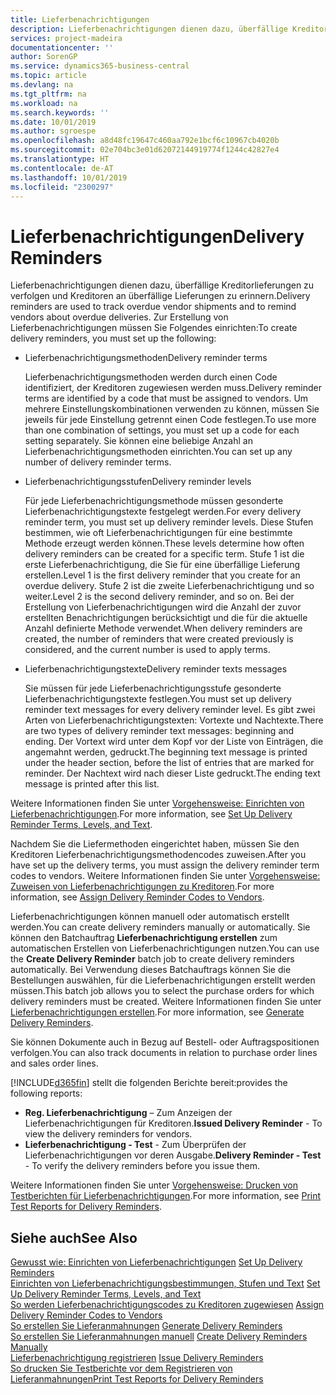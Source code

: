 ```yaml
---
title: Lieferbenachrichtigungen
description: Lieferbenachrichtigungen dienen dazu, überfällige Kreditorlieferungen zu verfolgen und Kreditoren an überfällige Lieferungen zu erinnern.
services: project-madeira
documentationcenter: ''
author: SorenGP
ms.service: dynamics365-business-central
ms.topic: article
ms.devlang: na
ms.tgt_pltfrm: na
ms.workload: na
ms.search.keywords: ''
ms.date: 10/01/2019
ms.author: sgroespe
ms.openlocfilehash: a8d48fc19647c460aa792e1bcf6c10967cb4020b
ms.sourcegitcommit: 02e704bc3e01d62072144919774f1244c42827e4
ms.translationtype: HT
ms.contentlocale: de-AT
ms.lasthandoff: 10/01/2019
ms.locfileid: "2300297"
---
```

# <a name="delivery-reminders"></a><span data-ttu-id="ea8f1-103">Lieferbenachrichtigungen</span><span class="sxs-lookup"><span data-stu-id="ea8f1-103">Delivery Reminders</span></span>
<span data-ttu-id="ea8f1-104">Lieferbenachrichtigungen dienen dazu, überfällige Kreditorlieferungen zu verfolgen und Kreditoren an überfällige Lieferungen zu erinnern.</span><span class="sxs-lookup"><span data-stu-id="ea8f1-104">Delivery reminders are used to track overdue vendor shipments and to remind vendors about overdue deliveries.</span></span> <span data-ttu-id="ea8f1-105">Zur Erstellung von Lieferbenachrichtigungen müssen Sie Folgendes einrichten:</span><span class="sxs-lookup"><span data-stu-id="ea8f1-105">To create delivery reminders, you must set up the following:</span></span>  

- <span data-ttu-id="ea8f1-106">Lieferbenachrichtigungsmethoden</span><span class="sxs-lookup"><span data-stu-id="ea8f1-106">Delivery reminder terms</span></span>  

    <span data-ttu-id="ea8f1-107">Lieferbenachrichtigungsmethoden werden durch einen Code identifiziert, der Kreditoren zugewiesen werden muss.</span><span class="sxs-lookup"><span data-stu-id="ea8f1-107">Delivery reminder terms are identified by a code that must be assigned to vendors.</span></span> <span data-ttu-id="ea8f1-108">Um mehrere Einstellungskombinationen verwenden zu können, müssen Sie jeweils für jede Einstellung getrennt einen Code festlegen.</span><span class="sxs-lookup"><span data-stu-id="ea8f1-108">To use more than one combination of settings, you must set up a code for each setting separately.</span></span> <span data-ttu-id="ea8f1-109">Sie können eine beliebige Anzahl an Lieferbenachrichtigungsmethoden einrichten.</span><span class="sxs-lookup"><span data-stu-id="ea8f1-109">You can set up any number of delivery reminder terms.</span></span>  

- <span data-ttu-id="ea8f1-110">Lieferbenachrichtigungsstufen</span><span class="sxs-lookup"><span data-stu-id="ea8f1-110">Delivery reminder levels</span></span>  

    <span data-ttu-id="ea8f1-111">Für jede Lieferbenachrichtigungsmethode müssen gesonderte Lieferbenachrichtigungstexte festgelegt werden.</span><span class="sxs-lookup"><span data-stu-id="ea8f1-111">For every delivery reminder term, you must set up delivery reminder levels.</span></span> <span data-ttu-id="ea8f1-112">Diese Stufen bestimmen, wie oft Lieferbenachrichtigungen für eine bestimmte Methode erzeugt werden können.</span><span class="sxs-lookup"><span data-stu-id="ea8f1-112">These levels determine how often delivery reminders can be created for a specific term.</span></span> <span data-ttu-id="ea8f1-113">Stufe 1 ist die erste Lieferbenachrichtigung, die Sie für eine überfällige Lieferung erstellen.</span><span class="sxs-lookup"><span data-stu-id="ea8f1-113">Level 1 is the first delivery reminder that you create for an overdue delivery.</span></span> <span data-ttu-id="ea8f1-114">Stufe 2 ist die zweite Lieferbenachrichtigung und so weiter.</span><span class="sxs-lookup"><span data-stu-id="ea8f1-114">Level 2 is the second delivery reminder, and so on.</span></span> <span data-ttu-id="ea8f1-115">Bei der Erstellung von Lieferbenachrichtigungen wird die Anzahl der zuvor erstellten Benachrichtigungen berücksichtigt und die für die aktuelle Anzahl definierte Methode verwendet.</span><span class="sxs-lookup"><span data-stu-id="ea8f1-115">When delivery reminders are created, the number of reminders that were created previously is considered, and the current number is used to apply terms.</span></span>  

- <span data-ttu-id="ea8f1-116">Lieferbenachrichtigungstexte</span><span class="sxs-lookup"><span data-stu-id="ea8f1-116">Delivery reminder texts messages</span></span>  

    <span data-ttu-id="ea8f1-117">Sie müssen für jede Lieferbenachrichtigungsstufe gesonderte Lieferbenachrichtigungstexte festlegen.</span><span class="sxs-lookup"><span data-stu-id="ea8f1-117">You must set up delivery reminder text messages for every delivery reminder level.</span></span> <span data-ttu-id="ea8f1-118">Es gibt zwei Arten von Lieferbenachrichtigungstexten: Vortexte und Nachtexte.</span><span class="sxs-lookup"><span data-stu-id="ea8f1-118">There are two types of delivery reminder text messages: beginning and ending.</span></span> <span data-ttu-id="ea8f1-119">Der Vortext wird unter dem Kopf vor der Liste von Einträgen, die angemahnt werden, gedruckt.</span><span class="sxs-lookup"><span data-stu-id="ea8f1-119">The beginning text message is printed under the header section, before the list of entries that are marked for reminder.</span></span> <span data-ttu-id="ea8f1-120">Der Nachtext wird nach dieser Liste gedruckt.</span><span class="sxs-lookup"><span data-stu-id="ea8f1-120">The ending text message is printed after this list.</span></span>  

<span data-ttu-id="ea8f1-121">Weitere Informationen finden Sie unter [Vorgehensweise: Einrichten von Lieferbenachrichtigungen](how-to-set-up-delivery-reminder-terms-levels-and-text.md).</span><span class="sxs-lookup"><span data-stu-id="ea8f1-121">For more information, see [Set Up Delivery Reminder Terms, Levels, and Text](how-to-set-up-delivery-reminder-terms-levels-and-text.md).</span></span>  

<span data-ttu-id="ea8f1-122">Nachdem Sie die Liefermethoden eingerichtet haben, müssen Sie den Kreditoren Lieferbenachrichtigungsmethodencodes zuweisen.</span><span class="sxs-lookup"><span data-stu-id="ea8f1-122">After you have set up the delivery terms, you must assign the delivery reminder term codes to vendors.</span></span> <span data-ttu-id="ea8f1-123">Weitere Informationen finden Sie unter [Vorgehensweise: Zuweisen von Lieferbenachrichtigungen zu Kreditoren](how-to-assign-delivery-reminder-codes-to-vendors.md).</span><span class="sxs-lookup"><span data-stu-id="ea8f1-123">For more information, see [Assign Delivery Reminder Codes to Vendors](how-to-assign-delivery-reminder-codes-to-vendors.md).</span></span>  

<span data-ttu-id="ea8f1-124">Lieferbenachrichtigungen können manuell oder automatisch erstellt werden.</span><span class="sxs-lookup"><span data-stu-id="ea8f1-124">You can create delivery reminders manually or automatically.</span></span> <span data-ttu-id="ea8f1-125">Sie können den Batchauftrag **Lieferbenachrichtigung erstellen** zum automatischen Erstellen von Lieferbenachrichtigungen nutzen.</span><span class="sxs-lookup"><span data-stu-id="ea8f1-125">You can use the **Create Delivery Reminder** batch job to create delivery reminders automatically.</span></span> <span data-ttu-id="ea8f1-126">Bei Verwendung dieses Batchauftrags können Sie die Bestellungen auswählen, für die Lieferbenachrichtigungen erstellt werden müssen.</span><span class="sxs-lookup"><span data-stu-id="ea8f1-126">This batch job allows you to select the purchase orders for which delivery reminders must be created.</span></span> <span data-ttu-id="ea8f1-127">Weitere Informationen finden Sie unter [Lieferbenachrichtigungen erstellen](how-to-issue-delivery-reminders.md).</span><span class="sxs-lookup"><span data-stu-id="ea8f1-127">For more information, see [Generate Delivery Reminders](how-to-issue-delivery-reminders.md).</span></span>  

<span data-ttu-id="ea8f1-128">Sie können Dokumente auch in Bezug auf Bestell- oder Auftragspositionen verfolgen.</span><span class="sxs-lookup"><span data-stu-id="ea8f1-128">You can also track documents in relation to purchase order lines and sales order lines.</span></span>  

[!INCLUDE[d365fin](../../includes/d365fin_md.md)] <span data-ttu-id="ea8f1-129">stellt die folgenden Berichte bereit:</span><span class="sxs-lookup"><span data-stu-id="ea8f1-129">provides the following reports:</span></span>  

- <span data-ttu-id="ea8f1-130">**Reg. Lieferbenachrichtigung** – Zum Anzeigen der Lieferbenachrichtigungen für Kreditoren.</span><span class="sxs-lookup"><span data-stu-id="ea8f1-130">**Issued Delivery Reminder** - To view the delivery reminders for vendors.</span></span>  
- <span data-ttu-id="ea8f1-131">**Lieferbenachrichtigung - Test** - Zum Überprüfen der Lieferbenachrichtigungen vor deren Ausgabe.</span><span class="sxs-lookup"><span data-stu-id="ea8f1-131">**Delivery Reminder - Test** - To verify the delivery reminders before you issue them.</span></span>  

<span data-ttu-id="ea8f1-132">Weitere Informationen finden Sie unter [Vorgehensweise: Drucken von Testberichten für  Lieferbenachrichtigungen](how-to-print-test-reports-for-delivery-reminders.md).</span><span class="sxs-lookup"><span data-stu-id="ea8f1-132">For more information, see [Print Test Reports for Delivery Reminders](how-to-print-test-reports-for-delivery-reminders.md).</span></span>  

## <a name="see-also"></a><span data-ttu-id="ea8f1-133">Siehe auch</span><span class="sxs-lookup"><span data-stu-id="ea8f1-133">See Also</span></span>  
 <span data-ttu-id="ea8f1-134">[Gewusst wie: Einrichten von Lieferbenachrichtigungen](how-to-set-up-delivery-reminders.md) </span><span class="sxs-lookup"><span data-stu-id="ea8f1-134">[Set Up Delivery Reminders](how-to-set-up-delivery-reminders.md) </span></span>  
 <span data-ttu-id="ea8f1-135">[Einrichten von Lieferbenachrichtigungsbestimmungen, Stufen und Text](how-to-set-up-delivery-reminder-terms-levels-and-text.md) </span><span class="sxs-lookup"><span data-stu-id="ea8f1-135">[Set Up Delivery Reminder Terms, Levels, and Text](how-to-set-up-delivery-reminder-terms-levels-and-text.md) </span></span>  
 <span data-ttu-id="ea8f1-136">[So werden Lieferbenachrichtigungscodes zu Kreditoren zugewiesen](how-to-assign-delivery-reminder-codes-to-vendors.md) </span><span class="sxs-lookup"><span data-stu-id="ea8f1-136">[Assign Delivery Reminder Codes to Vendors](how-to-assign-delivery-reminder-codes-to-vendors.md) </span></span>  
 <span data-ttu-id="ea8f1-137">[So erstellen Sie Lieferanmahnungen](how-to-generate-delivery-reminders.md) </span><span class="sxs-lookup"><span data-stu-id="ea8f1-137">[Generate Delivery Reminders](how-to-generate-delivery-reminders.md) </span></span>  
 <span data-ttu-id="ea8f1-138">[So erstellen Sie Lieferanmahnungen manuell](how-to-create-delivery-reminders-manually.md) </span><span class="sxs-lookup"><span data-stu-id="ea8f1-138">[Create Delivery Reminders Manually](how-to-create-delivery-reminders-manually.md) </span></span>  
 <span data-ttu-id="ea8f1-139">[Lieferbenachrichtigung registrieren](how-to-issue-delivery-reminders.md) </span><span class="sxs-lookup"><span data-stu-id="ea8f1-139">[Issue Delivery Reminders](how-to-issue-delivery-reminders.md) </span></span>  
 [<span data-ttu-id="ea8f1-140">So drucken Sie Testberichte vor dem Registrieren von Lieferanmahnungen</span><span class="sxs-lookup"><span data-stu-id="ea8f1-140">Print Test Reports for Delivery Reminders</span></span>](how-to-print-test-reports-for-delivery-reminders.md)
